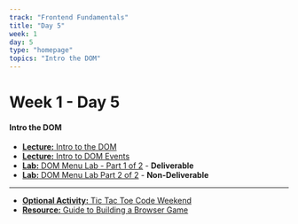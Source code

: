 ```yaml
---
track: "Frontend Fundamentals"
title: "Day 5"
week: 1
day: 5
type: "homepage"
topics: "Intro the DOM" 
---
```



# Week 1 - Day 5

#### Intro the DOM

<!-- - [**Warmup:** Intro to Flexbox](/frontend-fundamentals/week-1/day-5/lecture-materials/intro-to-flexbox/) -->
- [**Lecture:** Intro to the DOM](/frontend-fundamentals/week-1/day-5/lecture-materials/intro-to-the-dom/)
- [**Lecture:** Intro to DOM Events](/frontend-fundamentals/week-1/day-5/lecture-materials/intro-to-dom-events/)
- [**Lab:** DOM Menu Lab - Part 1 of 2](/frontend-fundamentals/week-1/day-5/labs/dom-menu-lab-part-1/) - **Deliverable**
- [**Lab:** DOM Menu Lab Part 2 of 2](/frontend-fundamentals/week-1/day-5/labs/dom-menu-lab-part-2/) - **Non-Deliverable**

<hr>

- [**Optional Activity:** Tic Tac Toe Code Weekend](/frontend-fundamentals/week-1/day-5/labs/tic-tac-toe-weekend/)
- [**Resource:** Guide to Building a Browser Game](/frontend-fundamentals/week-1/day-5/labs/guide-to-building-a-browser-game/)